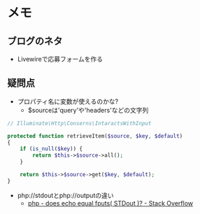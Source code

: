 # メモ

## ブログのネタ

- Livewireで応募フォームを作る

## 疑問点

- プロパティ名に変数が使えるのかな?
  - $sourceは'query'や'headers'などの文字列

```php
// Illuminate\Http\Conserns\IntaractsWithInput

protected function retrieveItem($source, $key, $default)
{
    if (is_null($key)) {
        return $this->$source->all();
    }

    return $this->$source->get($key, $default);
}
```

- php://stdoutとphp://outputの違い
  - [php - does echo equal fputs( STDout )? - Stack Overflow](https://stackoverflow.com/questions/7027902/does-echo-equal-fputs-stdout)